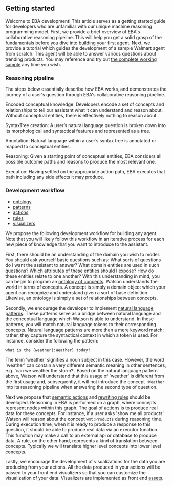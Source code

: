 ## Getting started

Welcome to EBA development! This article serves as a getting started guide for developers who are unfamiliar with our unique machine reasoning programming model. First, we provide a brief overview of EBA's collaborative reasoning pipeline. This will help you get a solid grasp of the fundamentals before you dive into building your first agent. Next, we provide a tutorial which guides the development of a sample Walmart agent from scratch. This agent will be able to answer various questions about trending products. You may reference and try out [the complete working sample](../../samples/Walmart.md) any time you wish.

### Reasoning pipeline
The steps below essentially describe how EBA works, and demonstrates the journey of a user's question through EBA's collaborative reasoning pipeline.

Encoded conceptual knowledge: Developers encode a set of concepts and relationships to tell our assistant what it can understand and reason about. Without conceptual entities, there is effectively nothing to reason about.

SyntaxTree creation: A user’s natural language question is broken down into its morphological and syntactical features and represented as a tree.

Annotation: Natural language within a user’s syntax tree is annotated or mapped to conceptual entities.

Reasoning: Given a starting point of conceptual entities, EBA considers all possible outcome paths and reasons to produce the most relevant one.

Execution: Having settled on the appropriate action path, EBA executes that path including any side effects it may produce.


### Development workflow
- [ontology](./Ontology.md)
- [patterns](./Patterns.md)
- [actions](./Actions.md)
- [rules](./Rules.md) 
- [visualizers](./Visualizers.md)

We propose the following development workflow for building any agent. Note that you will likely follow this workflow in an iterative process for each new piece of knowledge that you want to introduce to the assistant.
 
First, there should be an understanding of the domain you wish to model. You should ask yourself basic questions such as: What sorts of questions do I want the assistant to answer? What domain entities are used in such questions? Which attributes of these entities should I expose? How do these entities relate to one another? With this understanding in mind, you can begin to program an [ontology of concepts](../components/Ontology.md). Watson understands the world in terms of concepts. A concept is simply a domain object which your agent can recognize and understand given a sort of base definition. Likewise, an ontology is simply a set of relationships between concepts.

Secondly, we encourage the developer to implement [natural language patterns](../components/Patterns.md). These patterns serve as a bridge between natural language and the conceptual language which Watson is able to understand. In these patterns, you will match natural language tokens to their corresponding concepts. Natural language patterns are more than a mere keyword match; rather, they capture the syntactical context in which a token is used. For instance, consider the following the pattern:

`what is the {weather|:Weather} today?`

The term 'weather' signifies a noun subject in this case. However, the word 'weather' can contain a very different semantic meaning in other sentences, e.g. 'can we weather the storm?'. Based on the natural language pattern above, Watson will understand that this usage of 'weather' is different from the first usage and, subsequently, it will not introduce the concept `:Weather` into its reasoning pipeline when answering the second type of question.

Next we propose that [semantic actions](../components/Actions.md) and [rewriting rules](../components/Rules.md) should be developed. Reasoning in EBA is performed on a graph, where concepts represent nodes within this graph. The goal of actions is to produce real data for these concepts. For instance, if a user asks 'show me all products'. Watson will reason about the concept `wmt:Products` during reasoning time. During execution time, when it is ready to produce a response to this question, it should be able to produce real data via an executor function. This function may make a call to an external api or database to produce data. A rule, on the other hand, represents a kind of translation between concepts. Typically we will translate higher level concepts into lower level concepts.

Lastly, we encourage the development of visualizations for the data you are producing from your actions. All the data produced in your actions will be passed to your front end visualizers so that you can customize the visualization of your data. Visualizers are implemented as front end [assets](../lab/Assets.md).
